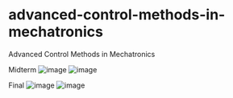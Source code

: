 # advanced-control-methods-in-mechatronics
Advanced Control Methods in Mechatronics

Midterm
![image](https://github.com/user-attachments/assets/9dd58083-fe3b-49f0-bf3a-dfcbe1067d75)
![image](https://github.com/user-attachments/assets/be8d7fb7-46dd-4ad4-8cf5-625bd661861a)

Final
![image](https://github.com/user-attachments/assets/81eeb9a2-98bf-4356-b2b3-4f01b010236a)
![image](https://github.com/user-attachments/assets/55be1541-aafe-4dcd-a0af-a50b8e7bfdc3)
